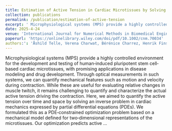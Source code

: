 ```yaml
---
title: Estimation of Active Tension in Cardiac Microtissues by Solving a PDE‐Constrained Optimization Problem
collection: publications
permalink: /publication/estimation-of-active-tension
excerpt: ' Microphysiological systems (MPS) provide a highly controlled environment for the development and testing of human‐induced pluripotent stem cell‐based cardiac microtissues, with promising applications in disease modeling and drug development'
date: 2025-4-24
venue: 'International Journal for Numerical Methods in Biomedical Engineering'
paperurl: 'https://onlinelibrary.wiley.com/doi/pdf/10.1002/cnm.70034'
authors:': 'Åshild Telle, Verena Charwat, Bérénice Charrez, Henrik Finsberg, Kevin E Healy, Samuel T Wall'
---
```


 Microphysiological systems (MPS) provide a highly controlled environment for the development and testing of human‐induced pluripotent stem cell‐based cardiac microtissues, with promising applications in disease modeling and drug development. Through optical measurements in such systems, we can quantify mechanical features such as motion and velocity during contraction. While these are useful for evaluating relative changes in muscle twitch, it remains challenging to quantify and characterize the actual active tension driving the contraction. Here, we aimed to quantify the active tension over time and space by solving an inverse problem in cardiac mechanics expressed by partial differential equations (PDEs). We formulated this as a PDE‐constrained optimization problem based on a mechanical model defined for two‐dimensional representations of the microtissues. Our optimization predicts active …
